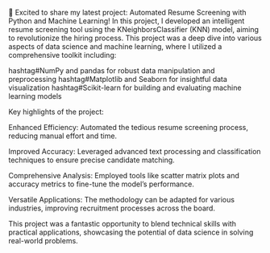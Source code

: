 🚀 Excited to share my latest project: Automated Resume Screening with Python and Machine Learning!
In this project, I developed an intelligent resume screening tool using the KNeighborsClassifier (KNN) model, aiming to revolutionize the hiring process. This project was a deep dive into various aspects of data science and machine learning, where I utilized a comprehensive toolkit including:

hashtag#NumPy and pandas for robust data manipulation and preprocessing
hashtag#Matplotlib and Seaborn for insightful data visualization
hashtag#Scikit-learn for building and evaluating machine learning models

Key highlights of the project:

Enhanced Efficiency: Automated the tedious resume screening process, reducing manual effort and time.

Improved Accuracy: Leveraged advanced text processing and classification techniques to ensure precise candidate matching.

Comprehensive Analysis: Employed tools like scatter matrix plots and accuracy metrics to fine-tune the model’s performance.

Versatile Applications: The methodology can be adapted for various industries, improving recruitment processes across the board.

This project was a fantastic opportunity to blend technical skills with practical applications, showcasing the potential of data science in solving real-world problems.
